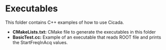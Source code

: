 # Executables

This folder contains C++ examples of how to use Cicada.
* **CMakeLists.txt:** CMake file to generate the executables in this folder
* **BasicTest.cc:** Example of an executable that reads ROOT file and prints the StartFreqInAcq values.